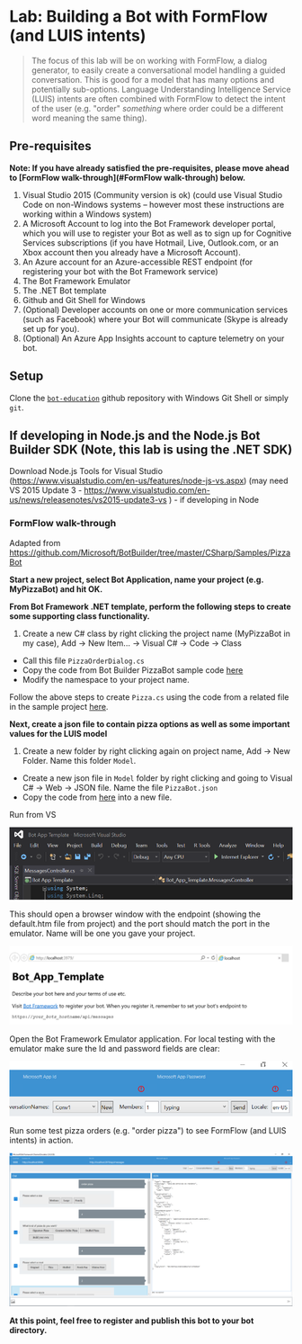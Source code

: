 # Lab:  Building a Bot with FormFlow (and LUIS intents)

> The focus of this lab will be on working with FormFlow, a dialog generator, to easily create a conversational model handling a guided conversation.  This is good for a model that has many options and potentially sub-options.  Language Understanding Intelligence Service (LUIS) intents are often combined with FormFlow to detect the intent of the user (e.g. "order" *something* where order could be a different word meaning the same thing).

## Pre-requisites

**Note:  If you have already satisfied the pre-requisites, please move ahead to [FormFlow walk-through](#FormFlow walk-through) below.**

1.	Visual Studio 2015 (Community version is ok) (could use Visual Studio Code on non-Windows systems – however most these instructions are working within a Windows system)
2.	A Microsoft Account to log into the Bot Framework developer portal, which you will use to register your Bot as well as to sign up for Cognitive Services subscriptions (if you have Hotmail, Live, Outlook.com, or an Xbox account then you already have a Microsoft Account).
3.	An Azure account for an Azure-accessible REST endpoint (for registering your bot with the Bot Framework service)
4.	The Bot Framework Emulator
5.	The .NET Bot template
6.	Github and Git Shell for Windows
7.	(Optional) Developer accounts on one or more communication services (such as Facebook) where your Bot will communicate (Skype is already set up for you).
8.	(Optional) An Azure App Insights account to capture telemetry on your bot. 

## Setup

Clone the [`bot-education`](https://github.com/michhar/bot-education) github repository with Windows Git Shell or simply `git`.

## If developing in Node.js and the Node.js Bot Builder SDK (Note, this lab is using the .NET SDK)

Download Node.js Tools for Visual Studio (https://www.visualstudio.com/en-us/features/node-js-vs.aspx) (may need VS 2015 Update 3 - https://www.visualstudio.com/en-us/news/releasenotes/vs2015-update3-vs ) - if developing in Node

### FormFlow walk-through

Adapted from https://github.com/Microsoft/BotBuilder/tree/master/CSharp/Samples/PizzaBot

**Start a new project, select Bot Application, name your project (e.g. MyPizzaBot) and hit OK.**

**From Bot Framework .NET template, perform the following steps to create some supporting class functionality.**

1.  Create a new C# class by right clicking the project name (MyPizzaBot in my case), Add -> New Item... -> Visual C# -> Code -> Class
*  Call this file `PizzaOrderDialog.cs`
*  Copy the code from Bot Builder PizzaBot sample code [here](https://github.com/Microsoft/BotBuilder/blob/master/CSharp/Samples/PizzaBot/PizzaOrderDialog.cs)
*  Modify the namespace to your project name.

Follow the above steps to create `Pizza.cs` using the code from a related file in the sample project [here](https://github.com/Microsoft/BotBuilder/blob/master/CSharp/Samples/PizzaBot/Pizza.cs).

**Next, create a json file to contain pizza options as well as some important values for the LUIS model** 

1.  Create a new folder by right clicking again on project name, Add -> New Folder.  Name this folder `Model`.
*  Create a new json file in `Model` folder by right clicking and going to Visual C# -> Web -> JSON file.  Name the file `PizzaBot.json`
*  Copy the code from [here](https://github.com/Microsoft/BotBuilder/blob/master/CSharp/Samples/PizzaBot/Model/PizzaBot.json) into a new file.


Run from VS
 
![run from VS](images/vs_run_browser.PNG)

This should open a browser window with the endpoint (showing the default.htm file from project) and the port should match the port in the emulator.  Name will be one you gave your project.

![run from VS](images/defaulthtm.PNG)

Open the Bot Framework Emulator application.  For local testing with the emulator make sure the Id and password fields are clear:
 
![bot emulator 1](images/emulator_clear_ids.PNG)

Run some test pizza orders (e.g. "order pizza") to see FormFlow (and LUIS intents) in action.

![bot emulator pizza](images/bot_emulator_pizza.PNG)

**At this point, feel free to register and publish this bot to your bot directory.**
